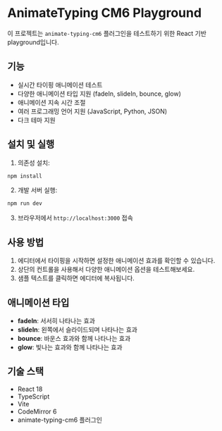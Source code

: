# AnimateTyping CM6 Playground

이 프로젝트는 `animate-typing-cm6` 플러그인을 테스트하기 위한 React 기반 playground입니다.

## 기능

- 실시간 타이핑 애니메이션 테스트
- 다양한 애니메이션 타입 지원 (fadeIn, slideIn, bounce, glow)
- 애니메이션 지속 시간 조절
- 여러 프로그래밍 언어 지원 (JavaScript, Python, JSON)
- 다크 테마 지원

## 설치 및 실행

1. 의존성 설치:
```bash
npm install
```

2. 개발 서버 실행:
```bash
npm run dev
```

3. 브라우저에서 `http://localhost:3000` 접속

## 사용 방법

1. 에디터에서 타이핑을 시작하면 설정한 애니메이션 효과를 확인할 수 있습니다.
2. 상단의 컨트롤을 사용해서 다양한 애니메이션 옵션을 테스트해보세요.
3. 샘플 텍스트를 클릭하면 에디터에 복사됩니다.

## 애니메이션 타입

- **fadeIn**: 서서히 나타나는 효과
- **slideIn**: 왼쪽에서 슬라이드되며 나타나는 효과
- **bounce**: 바운스 효과와 함께 나타나는 효과
- **glow**: 빛나는 효과와 함께 나타나는 효과

## 기술 스택

- React 18
- TypeScript
- Vite
- CodeMirror 6
- animate-typing-cm6 플러그인 
